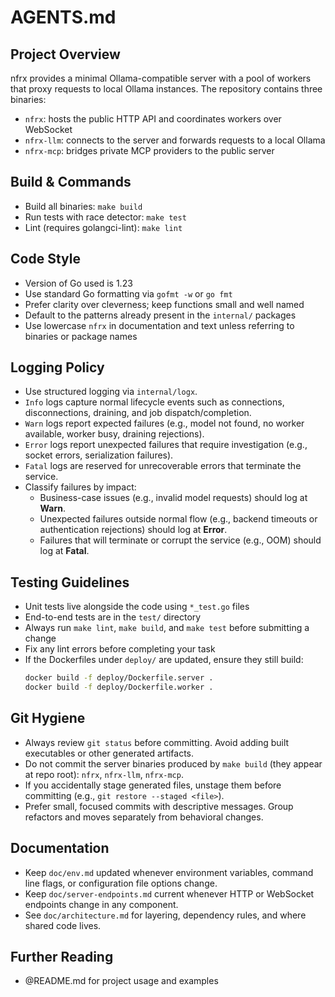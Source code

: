 # AGENTS.md

## Project Overview
nfrx provides a minimal Ollama-compatible server with a pool of workers that proxy
requests to local Ollama instances. The repository contains three binaries:
- `nfrx`: hosts the public HTTP API and coordinates workers over WebSocket
- `nfrx-llm`: connects to the server and forwards requests to a local Ollama
- `nfrx-mcp`: bridges private MCP providers to the public server

## Build & Commands
- Build all binaries: `make build`
- Run tests with race detector: `make test`
- Lint (requires golangci-lint): `make lint`

## Code Style
- Version of Go used is 1.23
- Use standard Go formatting via `gofmt -w` or `go fmt`
- Prefer clarity over cleverness; keep functions small and well named
- Default to the patterns already present in the `internal/` packages
- Use lowercase `nfrx` in documentation and text unless referring to binaries or package names

## Logging Policy
- Use structured logging via `internal/logx`.
- `Info` logs capture normal lifecycle events such as connections, disconnections, draining, and job dispatch/completion.
- `Warn` logs report expected failures (e.g., model not found, no worker available, worker busy, draining rejections).
- `Error` logs report unexpected failures that require investigation (e.g., socket errors, serialization failures).
- `Fatal` logs are reserved for unrecoverable errors that terminate the service.
- Classify failures by impact:
  - Business-case issues (e.g., invalid model requests) should log at **Warn**.
  - Unexpected failures outside normal flow (e.g., backend timeouts or authentication rejections) should log at **Error**.
  - Failures that will terminate or corrupt the service (e.g., OOM) should log at **Fatal**.

## Testing Guidelines
- Unit tests live alongside the code using `*_test.go` files
- End-to-end tests are in the `test/` directory
- Always run `make lint`, `make build`, and `make test` before submitting a change
- Fix any lint errors before completing your task
- If the Dockerfiles under `deploy/` are updated, ensure they still build:
  ```bash
  docker build -f deploy/Dockerfile.server .
  docker build -f deploy/Dockerfile.worker .
  ```

## Git Hygiene
- Always review `git status` before committing. Avoid adding built executables or other generated artifacts.
- Do not commit the server binaries produced by `make build` (they appear at repo root): `nfrx`, `nfrx-llm`, `nfrx-mcp`.
- If you accidentally stage generated files, unstage them before committing (e.g., `git restore --staged <file>`).
- Prefer small, focused commits with descriptive messages. Group refactors and moves separately from behavioral changes.

## Documentation
- Keep `doc/env.md` updated whenever environment variables, command line flags, or configuration file options change.
- Keep `doc/server-endpoints.md` current whenever HTTP or WebSocket endpoints change in any component.
- See `doc/architecture.md` for layering, dependency rules, and where shared code lives.

## Further Reading
- @README.md for project usage and examples
